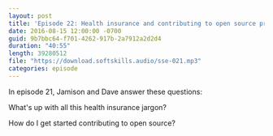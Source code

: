 ```yaml
---
layout: post
title: 'Episode 22: Health insurance and contributing to open source projects'
date: 2016-08-15 12:00:00 -0700
guid: 9b7bbc64-f701-4262-917b-2a7912a2d2d4
duration: "40:55"
length: 39280512
file: "https://download.softskills.audio/sse-021.mp3"
categories: episode
---
```


In episode 21, Jamison and Dave answer these questions:

What's up with all this health insurance jargon?

How do I get started contributing to open source?
